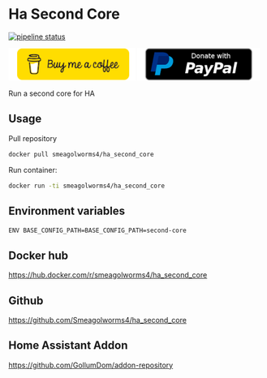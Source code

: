 # Ha Second Core

[![pipeline status](https://github.com/Smeagolworms4/ha_second_core/actions/workflows/build_images.yml/badge.svg)](https://github.com/Smeagolworms4/ha_second_core/actions/workflows/build_images.yml)

[!["Buy Me A Coffee"](https://raw.githubusercontent.com/Smeagolworms4/donate-assets/master/coffee.png)](https://www.buymeacoffee.com/smeagolworms4)
[!["Buy Me A Coffee"](https://raw.githubusercontent.com/Smeagolworms4/donate-assets/master/paypal.png)](https://www.paypal.com/donate/?business=SURRPGEXF4YVU&no_recurring=0&item_name=Hello%2C+I%27m+SmeagolWorms4.+For+my+open+source+projects.%0AThanks+you+very+mutch+%21%21%21&currency_code=EUR)

Run a second core for HA

## Usage

Pull repository

```bash
docker pull smeagolworms4/ha_second_core
```
Run container:

```bash
docker run -ti smeagolworms4/ha_second_core
```

## Environment variables

```
ENV BASE_CONFIG_PATH=BASE_CONFIG_PATH=second-core
```

## Docker hub

https://hub.docker.com/r/smeagolworms4/ha_second_core

## Github

https://github.com/Smeagolworms4/ha_second_core


## Home Assistant Addon

https://github.com/GollumDom/addon-repository
